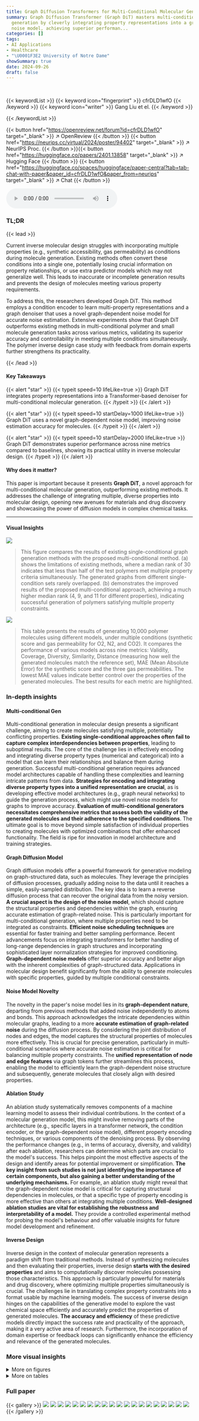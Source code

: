 ```yaml
---
title: Graph Diffusion Transformers for Multi-Conditional Molecular Generation
summary: Graph Diffusion Transformer (Graph DiT) masters multi-conditional molecular
  generation by cleverly integrating property representations into a graph-dependent
  noise model, achieving superior performan...
categories: []
tags:
- AI Applications
- Healthcare
- "\U0001F3E2 University of Notre Dame"
showSummary: true
date: 2024-09-26
draft: false
---
```


<br>

{{< keywordList >}}
{{< keyword icon="fingerprint" >}} cfrDLD1wfO {{< /keyword >}}
{{< keyword icon="writer" >}} Gang Liu et el. {{< /keyword >}}
 
{{< /keywordList >}}

{{< button href="https://openreview.net/forum?id=cfrDLD1wfO" target="_blank" >}}
↗ OpenReview
{{< /button >}}
{{< button href="https://neurips.cc/virtual/2024/poster/94402" target="_blank" >}}
↗ NeurIPS Proc.
{{< /button >}}{{< button href="https://huggingface.co/papers/2401.13858" target="_blank" >}}
↗ Hugging Face
{{< /button >}}
{{< button href="https://huggingface.co/spaces/huggingface/paper-central?tab=tab-chat-with-paper&paper_id=cfrDLD1wfO&paper_from=neurips" target="_blank" >}}
↗ Chat
{{< /button >}}



<audio controls>
    <source src="https://ai-paper-reviewer.com/cfrDLD1wfO/podcast.wav" type="audio/wav">
    Your browser does not support the audio element.
</audio>


### TL;DR


{{< lead >}}

Current inverse molecular design struggles with incorporating multiple properties (e.g., synthetic accessibility, gas permeability) as conditions during molecule generation. Existing methods often convert these conditions into a single one, potentially losing crucial information on property relationships, or use extra predictor models which may not generalize well.  This leads to inaccurate or incomplete generation results and prevents the design of molecules meeting various property requirements.

To address this, the researchers developed Graph DiT.  This method employs a condition encoder to learn multi-property representations and a graph denoiser that uses a novel graph-dependent noise model for accurate noise estimation.  Extensive experiments show that Graph DiT outperforms existing methods in multi-conditional polymer and small molecule generation tasks across various metrics, validating its superior accuracy and controllability in meeting multiple conditions simultaneously. The polymer inverse design case study with feedback from domain experts further strengthens its practicality.

{{< /lead >}}


#### Key Takeaways

{{< alert "star" >}}
{{< typeit speed=10 lifeLike=true >}} Graph DiT integrates property representations into a Transformer-based denoiser for multi-conditional molecular generation. {{< /typeit >}}
{{< /alert >}}

{{< alert "star" >}}
{{< typeit speed=10 startDelay=1000 lifeLike=true >}} Graph DiT uses a novel graph-dependent noise model, improving noise estimation accuracy for molecules. {{< /typeit >}}
{{< /alert >}}

{{< alert "star" >}}
{{< typeit speed=10 startDelay=2000 lifeLike=true >}} Graph DiT demonstrates superior performance across nine metrics compared to baselines, showing its practical utility in inverse molecular design. {{< /typeit >}}
{{< /alert >}}

#### Why does it matter?
This paper is important because it presents **Graph DiT**, a novel approach for multi-conditional molecular generation, outperforming existing methods.  It addresses the challenge of integrating multiple, diverse properties into molecular design, opening new avenues for materials and drug discovery and showcasing the power of diffusion models in complex chemical tasks.

------
#### Visual Insights



![](https://ai-paper-reviewer.com/cfrDLD1wfO/figures_1_1.jpg)

> This figure compares the results of existing single-conditional graph generation methods with the proposed multi-conditional method.  (a) shows the limitations of existing methods, where a median rank of 30 indicates that less than half of the test polymers met multiple property criteria simultaneously.  The generated graphs from different single-condition sets rarely overlapped. (b) demonstrates the improved results of the proposed multi-conditional approach, achieving a much higher median rank (4, 9, and 11 for different properties), indicating successful generation of polymers satisfying multiple property constraints.





![](https://ai-paper-reviewer.com/cfrDLD1wfO/tables_5_1.jpg)

> This table presents the results of generating 10,000 polymer molecules using different models, under multiple conditions (synthetic score and gas permeability for O2, N2, and CO2).  It compares the performance of various models across nine metrics: Validity, Coverage, Diversity, Similarity, Distance (measuring how well the generated molecules match the reference set), MAE (Mean Absolute Error) for the synthetic score and the three gas permeabilities.  The lowest MAE values indicate better control over the properties of the generated molecules.  The best results for each metric are highlighted.





### In-depth insights


#### Multi-conditional Gen
Multi-conditional generation in molecular design presents a significant challenge, aiming to create molecules satisfying multiple, potentially conflicting properties.  **Existing single-conditional approaches often fail to capture complex interdependencies between properties**, leading to suboptimal results.  The core of the challenge lies in effectively encoding and integrating diverse property types (numerical and categorical) into a model that can learn their relationships and balance them during generation.  Successful multi-conditional generation requires advanced model architectures capable of handling these complexities and learning intricate patterns from data.  **Strategies for encoding and integrating diverse property types into a unified representation are crucial**, as is developing effective model architectures (e.g., graph neural networks) to guide the generation process, which might use novel noise models for graphs to improve accuracy.  **Evaluation of multi-conditional generators necessitates comprehensive metrics that assess both the validity of the generated molecules and their adherence to the specified conditions**. The ultimate goal is to move beyond simple satisfaction of individual properties to creating molecules with optimized combinations that offer enhanced functionality. The field is ripe for innovation in model architecture and training strategies.

#### Graph Diffusion Model
Graph diffusion models offer a powerful framework for generative modeling on graph-structured data, such as molecules.  They leverage the principles of diffusion processes, gradually adding noise to the data until it reaches a simple, easily-sampled distribution.  The key idea is to learn a reverse diffusion process that can recover the original data from the noisy version. **A crucial aspect is the design of the noise model**, which should capture the structural properties and dependencies within the graph, ensuring accurate estimation of graph-related noise. This is particularly important for multi-conditional generation, where multiple properties need to be integrated as constraints.  **Efficient noise scheduling techniques** are essential for faster training and better sampling performance.  Recent advancements focus on integrating transformers for better handling of long-range dependencies in graph structures and incorporating sophisticated layer normalization strategies for improved conditioning.  **Graph-dependent noise models** offer superior accuracy and better align with the inherent complexities of graph-structured data.  Applications in molecular design benefit significantly from the ability to generate molecules with specific properties, guided by multiple conditional constraints.

#### Noise Model Novelty
The novelty in the paper's noise model lies in its **graph-dependent nature**, departing from previous methods that added noise independently to atoms and bonds.  This approach acknowledges the intricate dependencies within molecular graphs, leading to a more **accurate estimation of graph-related noise** during the diffusion process. By considering the joint distribution of nodes and edges, the model captures the structural properties of molecules more effectively. This is crucial for precise generation, particularly in multi-conditional scenarios where accurate noise estimation is critical for balancing multiple property constraints. The **unified representation of node and edge features** via graph tokens further streamlines this process, enabling the model to efficiently learn the graph-dependent noise structure and subsequently, generate molecules that closely align with desired properties.

#### Ablation Study
An ablation study systematically removes components of a machine learning model to assess their individual contributions.  In the context of a molecular generation model, this might involve removing parts of the architecture (e.g., specific layers in a transformer network, the condition encoder, or the graph-dependent noise model), different property encoding techniques, or various components of the denoising process.  By observing the performance changes (e.g., in terms of accuracy, diversity, and validity) after each ablation, researchers can determine which parts are crucial to the model's success. This helps pinpoint the most effective aspects of the design and identify areas for potential improvement or simplification. **The key insight from such studies is not just identifying the importance of certain components, but also gaining a better understanding of the underlying mechanisms.**  For example, an ablation study might reveal that the graph-dependent noise model is critical for capturing structural dependencies in molecules, or that a specific type of property encoding is more effective than others at integrating multiple conditions. **Well-designed ablation studies are vital for establishing the robustness and interpretability of a model.** They provide a controlled experimental method for probing the model's behaviour and offer valuable insights for future model development and refinement.

#### Inverse Design
Inverse design in the context of molecular generation represents a paradigm shift from traditional methods.  Instead of synthesizing molecules and then evaluating their properties, inverse design **starts with the desired properties** and aims to computationally discover molecules possessing those characteristics.  This approach is particularly powerful for materials and drug discovery, where optimizing multiple properties simultaneously is crucial.  The challenges lie in translating complex property constraints into a format usable by machine learning models. The success of inverse design hinges on the capabilities of the generative model to explore the vast chemical space efficiently and accurately predict the properties of generated molecules. **The accuracy and efficiency** of these predictive models directly impact the success rate and practicality of the approach, making it a very active area of research.  Furthermore, the incorporation of domain expertise or feedback loops can significantly enhance the efficiency and relevance of the generated molecules.


### More visual insights

<details>
<summary>More on figures
</summary>


![](https://ai-paper-reviewer.com/cfrDLD1wfO/figures_3_1.jpg)

> This figure illustrates the architecture of the Graph Diffusion Transformer (Graph DiT).  Panel (a) shows the denoising process, illustrating how the model uses a condition encoder to learn representations of multiple properties. These representations are then integrated with the graph denoiser to guide the diffusion process. Panel (b) details the condition encoder, which uses clustering and one-hot encoding for numerical and categorical properties, respectively.  These encodings are then used to generate the representations of conditions. Panel (c) shows the graph denoiser, which uses transformer layers and adaptive layer normalization (AdaLN) with condition statistics to denoise the graph tokens and ultimately generate the molecule.


![](https://ai-paper-reviewer.com/cfrDLD1wfO/figures_7_1.jpg)

> This figure compares the performance of five different models (MARS, LSTM-HC, DiGress, MOOD, and the proposed Graph DiT) in generating polymers for O2/N2 gas separation.  Four domain experts evaluated the generated polymers based on their usefulness (Utility Score) and agreement on the usefulness ranking (Agreement Score).  The figure displays the top three polymers generated by each model, highlighting that Graph DiT generated the polymers deemed most useful by the experts.


![](https://ai-paper-reviewer.com/cfrDLD1wfO/figures_7_2.jpg)

> The figure compares the relative performance of different model design choices in multi-conditional molecular generation.  It shows the performance improvement of using clustering-based encoding for numerical conditions, AdaLN for layer normalization, and a graph-dependent noise model compared to alternative methods.  Higher bars indicate better performance relative to a baseline.


![](https://ai-paper-reviewer.com/cfrDLD1wfO/figures_13_1.jpg)

> This figure compares the distribution of atom and bond types generated by Graph DiT and other models against the training data distribution for the polymer gas permeability tasks.  The histograms show that Graph DiT's generated molecules have atom and bond type distributions closer to the training data, indicating its superior ability to learn molecular distributions.


![](https://ai-paper-reviewer.com/cfrDLD1wfO/figures_14_1.jpg)

> Figure 1 illustrates the challenges in multi-conditional molecular generation, comparing existing methods that treat multiple properties as a single condition with the proposed Graph DiT model.  (a) shows the limitations of existing methods, highlighting the difficulty in finding polymers that satisfy multiple properties simultaneously.  The median rank of 30 means that in more than half of the test cases, a desirable polymer was not found within the top 30 generated molecules for each individual property. (b) demonstrates the superior performance of Graph DiT, illustrating how it generates polymers that successfully satisfy multiple properties with significantly better ranking (median rank of 4).


![](https://ai-paper-reviewer.com/cfrDLD1wfO/figures_16_1.jpg)

> This figure compares the distribution of generated molecules by different models with the training data distribution. It visualizes the data points in a two-dimensional space for each task (O2, N2, CO2 permeability and BBBP, BACE, HIV datasets). Graph DiT's distribution closely aligns with the training data, demonstrating good interpolation and extrapolation capabilities.


![](https://ai-paper-reviewer.com/cfrDLD1wfO/figures_17_1.jpg)

> This figure compares the distributions of training and generated molecules for various models across different datasets. The visualizations use t-SNE to reduce dimensionality and show the distribution in 2D space.  Graph DiT's generated molecules show a distribution that closely matches the training data, indicating good model performance in learning the underlying data distribution and extrapolating to unseen data points. Other models show varying degrees of fit to the training data, highlighting the superior performance of Graph DiT.


![](https://ai-paper-reviewer.com/cfrDLD1wfO/figures_18_1.jpg)

> This figure displays the results of a polymer inverse design task for O2/N2 gas separation.  Four domain experts evaluated polymers generated by five different methods (MARS, LSTM-HC, DiGress, MOOD, and Graph DiT), ranking them based on utility and agreement scores. The top three polymers, all generated by Graph DiT, are highlighted, indicating its superior performance in this specific task. The conditions used for generation were SAS=3.8, SCS=4.3, O2Perm=34.0, and N2Perm=5.2.


![](https://ai-paper-reviewer.com/cfrDLD1wfO/figures_19_1.jpg)

> This figure analyzes the model's controllability when varying the N2 property value. The true N2 value from the test set is 213.75.  The plot shows changes in Validity and MAE (Mean Absolute Error) for the target synthesizability, N2, and O2 as the N2 property value varies from 0 to 1000. The MAE values for N2 and O2 are measured on a log scale. The figure demonstrates the model's ability to control the generated properties and shows that performance is best when the input N2 value is close to the true value (213.75).


![](https://ai-paper-reviewer.com/cfrDLD1wfO/figures_19_2.jpg)

> This figure analyzes how well the model controls the generation of polymers when a specific property (N2 permeability) is varied.  The true N2 value from the test set is 213.75, and the model's performance is evaluated across a range of N2 values (from 0 to 1000).  The plot shows that the model's controllability (measured as Mean Absolute Error or MAE) is best when the N2 value is close to 213.75.  The MAE for both N2 and O2 is shown, indicating an interdependence between the properties. Notably, MAE values are on a logarithmic scale.


![](https://ai-paper-reviewer.com/cfrDLD1wfO/figures_19_3.jpg)

> This figure analyzes the model's controllability when varying N2 values in a polymer gas separation task. The true N2 value from the test set is 213.75.  The plots show the changes in validity, MAE for synthesizability, MAE for N2, and MAE for O2 as N2 property values vary from 0 to 1000. The results indicate that controllability is best when the sampled N2 value is near the true value (213.75) and decreases as it approaches the extremes of the range.


![](https://ai-paper-reviewer.com/cfrDLD1wfO/figures_19_4.jpg)

> This figure analyzes how well the model controls the generation of polymers when the N2 property value is varied, while other properties remain constant. The true N2 value from the test set is 213.75. The plots show that the model's controllability (measured by Mean Absolute Error or MAE) of both N2 and O2 properties is best when the input N2 value is close to the true value of 213.75.  As the N2 value deviates from 213.75, the controllability decreases, demonstrating an interdependency between the properties and showing the model's ability to capture these relationships.


![](https://ai-paper-reviewer.com/cfrDLD1wfO/figures_20_1.jpg)

> This figure presents the ablation study on the final MLP layer of GraphDiT model. It compares the performance of using a Multi-layer Perceptron (MLP) versus a linear layer for the final layer in terms of various metrics such as O2 permeability, N2 permeability, CO2 permeability, distance, similarity and diversity. The bar chart shows that MLP consistently outperforms the linear layer across all metrics.


</details>




<details>
<summary>More on tables
</summary>


![](https://ai-paper-reviewer.com/cfrDLD1wfO/tables_6_1.jpg)
> This table presents the results of multi-conditional generation of 10,000 small molecules across three datasets (BACE, BBBP, and HIV).  Each dataset includes a numerical synthesizability score and a categorical task-specific property.  The table evaluates model performance using several metrics, including validity, distribution learning measures (coverage, diversity, similarity, and distance), and condition control measures (MAE for synthesizability and accuracy for the task-specific property). The best-performing model for each metric is highlighted.

![](https://ai-paper-reviewer.com/cfrDLD1wfO/tables_8_1.jpg)
> This table presents the results of generating 10,000 polymers using different models.  The models were evaluated on their ability to generate polymers with specific properties (synthetic score, and gas permeability for O2, N2, and CO2).  The Mean Absolute Error (MAE) between the desired properties and the generated polymers is reported for each model, along with metrics assessing the quality of the generated molecules. The best performing model for each metric is highlighted.

![](https://ai-paper-reviewer.com/cfrDLD1wfO/tables_12_1.jpg)
> This table presents the results of generating 10,000 polymers using various models under multi-conditional settings.  The models are evaluated based on nine metrics across three categories: Validity (measuring the correctness of the generated molecules), Distribution Learning (assessing how well the generated molecules match the distribution of molecules in the training data), and Condition Control (measuring the accuracy of the models in controlling the desired properties). The table highlights the best-performing models for each metric, allowing for easy comparison and analysis of the various approaches.

![](https://ai-paper-reviewer.com/cfrDLD1wfO/tables_15_1.jpg)
> This table presents the results of generating 10,000 polymer molecules under multiple conditions using various models.  The conditions include a synthetic score and three numerical properties (gas permeability for O2, N2, and CO2). The table compares the performance of different models across multiple metrics: validity, coverage, diversity, similarity, distance, and mean absolute error (MAE) for each property and overall.  The MAE measures the difference between the input conditions and the generated properties. The best performance for each metric is highlighted.

![](https://ai-paper-reviewer.com/cfrDLD1wfO/tables_15_2.jpg)
> This table presents the results of generating 10,000 polymers using different models under multi-conditional settings.  The models are evaluated based on nine metrics: validity, coverage, diversity, similarity, distance, and mean absolute error (MAE) for synthetic score and three gas permeability properties (O2, N2, CO2).  Lower MAE values indicate better performance. The best-performing model for each metric is highlighted.

![](https://ai-paper-reviewer.com/cfrDLD1wfO/tables_18_1.jpg)
> This table compares the novelty and uniqueness scores across different conditions for various models, including Graph GA, MARS, LSTM-HC, JTVAE-BO, Digress, DiGress v2, GDSS, MOOD, and Graph DiT.  Novelty measures the proportion of generated molecules that are unique to a specific condition set, while Uniqueness assesses the diversity of molecules generated across all conditions.

![](https://ai-paper-reviewer.com/cfrDLD1wfO/tables_20_1.jpg)
> This table shows the performance of three different oracle methods (Random Forest, Gaussian Process, and Support Vector Machine) trained on various datasets (O2Perm, N2Perm, CO2Perm, BACE, BBBP, HIV) to predict molecular properties. The random forest model achieved the lowest Mean Absolute Error (MAE) and the highest Area Under the Curve (AUC) in training.

</details>




### Full paper

{{< gallery >}}
<img src="https://ai-paper-reviewer.com/cfrDLD1wfO/1.png" class="grid-w50 md:grid-w33 xl:grid-w25" />
<img src="https://ai-paper-reviewer.com/cfrDLD1wfO/2.png" class="grid-w50 md:grid-w33 xl:grid-w25" />
<img src="https://ai-paper-reviewer.com/cfrDLD1wfO/3.png" class="grid-w50 md:grid-w33 xl:grid-w25" />
<img src="https://ai-paper-reviewer.com/cfrDLD1wfO/4.png" class="grid-w50 md:grid-w33 xl:grid-w25" />
<img src="https://ai-paper-reviewer.com/cfrDLD1wfO/5.png" class="grid-w50 md:grid-w33 xl:grid-w25" />
<img src="https://ai-paper-reviewer.com/cfrDLD1wfO/6.png" class="grid-w50 md:grid-w33 xl:grid-w25" />
<img src="https://ai-paper-reviewer.com/cfrDLD1wfO/7.png" class="grid-w50 md:grid-w33 xl:grid-w25" />
<img src="https://ai-paper-reviewer.com/cfrDLD1wfO/8.png" class="grid-w50 md:grid-w33 xl:grid-w25" />
<img src="https://ai-paper-reviewer.com/cfrDLD1wfO/9.png" class="grid-w50 md:grid-w33 xl:grid-w25" />
<img src="https://ai-paper-reviewer.com/cfrDLD1wfO/10.png" class="grid-w50 md:grid-w33 xl:grid-w25" />
<img src="https://ai-paper-reviewer.com/cfrDLD1wfO/11.png" class="grid-w50 md:grid-w33 xl:grid-w25" />
<img src="https://ai-paper-reviewer.com/cfrDLD1wfO/12.png" class="grid-w50 md:grid-w33 xl:grid-w25" />
<img src="https://ai-paper-reviewer.com/cfrDLD1wfO/13.png" class="grid-w50 md:grid-w33 xl:grid-w25" />
<img src="https://ai-paper-reviewer.com/cfrDLD1wfO/14.png" class="grid-w50 md:grid-w33 xl:grid-w25" />
<img src="https://ai-paper-reviewer.com/cfrDLD1wfO/15.png" class="grid-w50 md:grid-w33 xl:grid-w25" />
<img src="https://ai-paper-reviewer.com/cfrDLD1wfO/16.png" class="grid-w50 md:grid-w33 xl:grid-w25" />
<img src="https://ai-paper-reviewer.com/cfrDLD1wfO/17.png" class="grid-w50 md:grid-w33 xl:grid-w25" />
<img src="https://ai-paper-reviewer.com/cfrDLD1wfO/18.png" class="grid-w50 md:grid-w33 xl:grid-w25" />
<img src="https://ai-paper-reviewer.com/cfrDLD1wfO/19.png" class="grid-w50 md:grid-w33 xl:grid-w25" />
<img src="https://ai-paper-reviewer.com/cfrDLD1wfO/20.png" class="grid-w50 md:grid-w33 xl:grid-w25" />
{{< /gallery >}}